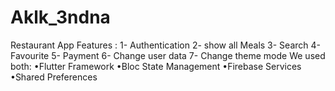 # Aklk_3ndna
Restaurant App  Features : 1- Authentication 2- show all Meals 3- Search 4- Favourite 5- Payment 6- Change user data 7- Change theme mode  We used both:  •Flutter Framework  •Bloc State Management  •Firebase Services  •Shared Preferences
